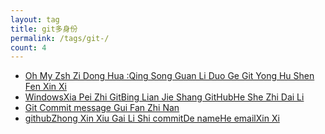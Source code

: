 ```yaml
---
layout: tag
title: git多身份
permalink: /tags/git-/
count: 4
---
```


- [Oh My Zsh Zi Dong Hua :Qing Song Guan Li Duo Ge  Git Yong Hu Shen Fen Xin Xi ](https://blog.imx0.com/2024-04-23/Oh%20My%20Zsh%20%E8%87%AA%E5%8A%A8%E5%8C%96-%E8%BD%BB%E6%9D%BE%E7%AE%A1%E7%90%86%E5%A4%9A%E4%B8%AA%20Git%20%E7%94%A8%E6%88%B7%E8%BA%AB%E4%BB%BD%E4%BF%A1%E6%81%AF.html)
- [WindowsXia Pei Zhi GitBing Lian Jie Shang GitHubHe She Zhi Dai Li ](https://thornboo.github.io/2022/04/18/Windows%E4%B8%8B%E9%85%8D%E7%BD%AEGit%E5%B9%B6%E8%BF%9E%E6%8E%A5%E4%B8%8AGitHub%E5%92%8C%E8%AE%BE%E7%BD%AE%E4%BB%A3%E7%90%86/)
- [Git Commit message Gui Fan Zhi Nan ](https://thornboo.github.io/2022/04/18/Git-Commit-message-%E8%A7%84%E8%8C%83%E6%8C%87%E5%8D%97/)
- [githubZhong Xin Xiu Gai Li Shi commitDe nameHe emailXin Xi ](https://thornboo.github.io/2022/04/17/github%E9%87%8D%E6%96%B0%E4%BF%AE%E6%94%B9%E5%8E%86%E5%8F%B2commit%E7%9A%84name%E5%92%8Cemail%E4%BF%A1%E6%81%AF/)
